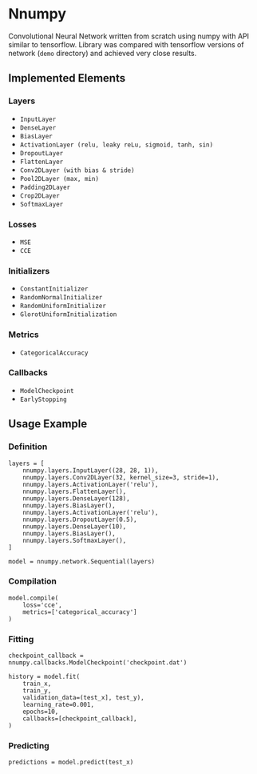 # Nnumpy
Convolutional Neural Network written from scratch using numpy with API similar to tensorflow. Library was compared with tensorflow versions of network (`demo` directory) and achieved very close results.

## Implemented Elements

### Layers
- `InputLayer`
- `DenseLayer`
- `BiasLayer`
- `ActivationLayer (relu, leaky reLu, sigmoid, tanh, sin)`
- `DropoutLayer`
- `FlattenLayer`
- `Conv2DLayer (with bias & stride)`
- `Pool2DLayer (max, min)`
- `Padding2DLayer`
- `Crop2DLayer`
- `SoftmaxLayer`

### Losses
- `MSE`
- `CCE`

### Initializers
- `ConstantInitializer`
- `RandomNormalInitializer`
- `RandomUniformInitializer`
- `GlorotUniformInitialization`

### Metrics
- `CategoricalAccuracy`

### Callbacks
- `ModelCheckpoint`
- `EarlyStopping`

## Usage Example

### Definition
```
layers = [
    nnumpy.layers.InputLayer((28, 28, 1)),
    nnumpy.layers.Conv2DLayer(32, kernel_size=3, stride=1),
    nnumpy.layers.ActivationLayer('relu'),
    nnumpy.layers.FlattenLayer(),
    nnumpy.layers.DenseLayer(128),
    nnumpy.layers.BiasLayer(),
    nnumpy.layers.ActivationLayer('relu'),
    nnumpy.layers.DropoutLayer(0.5),
    nnumpy.layers.DenseLayer(10),
    nnumpy.layers.BiasLayer(),
    nnumpy.layers.SoftmaxLayer(),
]

model = nnumpy.network.Sequential(layers)
```

### Compilation
```
model.compile(
    loss='cce',
    metrics=['categorical_accuracy']
)
```

### Fitting
```
checkpoint_callback = nnumpy.callbacks.ModelCheckpoint('checkpoint.dat')

history = model.fit(
    train_x,
    train_y,
    validation_data=(test_x], test_y),
    learning_rate=0.001,
    epochs=10,
    callbacks=[checkpoint_callback],
)
```

### Predicting
```
predictions = model.predict(test_x)
```
